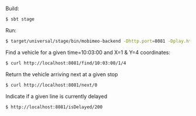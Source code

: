 Build:
```sh
$ sbt stage
```
Run:
```sh
$ target/universal/stage/bin/mobimeo-backend -Dhttp.port=8081 -Dplay.http.secret.key=abcdefghijk
```
Find a vehicle for a given time=10:03:00 and X=1 & Y=4 coordinates:
```sh
$ curl http://localhost:8081/find/10:03:00/1/4
```
Return the vehicle arriving next at a given stop
```sh
$ curl http://localhost:8081/next/0
```
Indicate if a given line is currently delayed
```sh
$ http://localhost:8081/isDelayed/200
```
